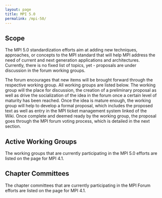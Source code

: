 ```yaml
---
layout: page
title: MPI 5.0
permalink: /mpi-50/
---
```


## Scope

The MPI 5.0 standardization efforts aim at adding new techniques, approaches, or concepts to the MPI standard that will help MPI address the need of current and next generation applications and architectures. Currently, there is no fixed list of topics, yet - proposals are under discussion in the forum working groups.

The forum encourages that new items will be brought forward through the respective working group. All working groups are listed below. The working group will the place for discussion, the creation of a preliminary proposal as well as drive the socialization of the idea in the forum once a certain level of maturity has been reached. Once the idea is mature enough, the working group will help to develop a formal proposal, which includes the proposed text as well as entry in the MPI ticket management system linked of the Wiki. Once complete and deemed ready by the working group, the proposal goes through the MPI forum voting process, which is detailed in the next section.


## Active Working Groups

The working groups that are currently participating in the MPI 5.0 efforts are listed on the page for MPI 4.1.


## Chapter Committees

The chapter committees that are currently participating in the MPI Forum efforts are listed on the page for MPI 4.1.


